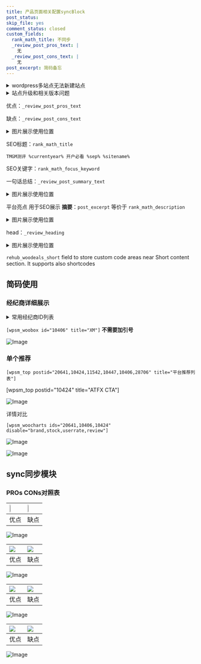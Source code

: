 ```yaml
---
title: 产品页面相关配置syncBlock
post_status: 
skip_file: yes
comment_status: closed
custom_fields:
  rank_math_title: 不同步
  _review_post_pros_text: |
    无
  _review_post_cons_text: |
    无
post_excerpt: 简码备忘
---
```

<details><summary>wordpress多站点无法新建站点</summary>

<li>和报错需要清理cookies一样的原因</li>
<li>wp-config.php里面<code>define( 'SUBDOMAIN_INSTALL', false );//子域名安装</code></li>
<li>新建子站点是用<code>define( 'SUBDOMAIN_INSTALL', true);//子域名安装</code> 完成以后，改成<code>false</code></li>
</details>

<details><summary>站点升级和相关版本问题</summary>

<p>wordpress：5.9.9
woocommerce：7.5.1
出现问题的地方：主题选项里面>><strong>Product layout >>compact style</strong></p>
<p>如何出现没有用过的字段 导致无法保存。先导出配置 然后进行修改，后面再次恢复即可。</p>
<p>出现部分字段无法显示时，需要返回默认布局后，对产品进行保存就好了。</p>
<p></p>
</details>

优点：`_review_post_pros_text`

缺点：`_review_post_cons_text`

<details><summary>图片展示使用位置</summary>

<img src="https://prod-files-secure.s3.us-west-2.amazonaws.com/39ed1227-6d7d-4570-be36-9ccd4a2c4241/f51d3d83-55d4-4bdf-9604-f37ec77ab556/Untitled.png?X-Amz-Algorithm=AWS4-HMAC-SHA256&X-Amz-Content-Sha256=UNSIGNED-PAYLOAD&X-Amz-Credential=ASIAZI2LB46636PKYTQB%2F20250722%2Fus-west-2%2Fs3%2Faws4_request&X-Amz-Date=20250722T105524Z&X-Amz-Expires=3600&X-Amz-Security-Token=IQoJb3JpZ2luX2VjENL%2F%2F%2F%2F%2F%2F%2F%2F%2F%2FwEaCXVzLXdlc3QtMiJHMEUCIQCtrgMkVr%2BFRgBKlZ6I%2FSpoMQSTvheQKUHXhprzG71FwQIgbsVVwYbDw03S%2BEy%2FxLr0ZrO4FJGtzwJH3cdnGwO1XHIqiAQI6%2F%2F%2F%2F%2F%2F%2F%2F%2F%2F%2FARAAGgw2Mzc0MjMxODM4MDUiDGUhHMD9ZoNvGFcV6SrcAzdwYhhlOz3HXBh6ox0uwmFxglgUnjBt5agCkjlkr7wAnAonacePXP%2BBGDWsyOJcj88H8xNs9FmAKp%2FiKmzJYP8emazTN7Fzv730rgFoOvX0itBXDQwPwtZWTmC4fHZpsNBiKk4gySvIRIyurj4jxcDR6zx%2BcHHukQ%2FT4MnisCju3m34bWstB9xKr%2FgJINSraxItHlZsf0cXi9qWdGzeX3ZdceX9zngfulBRh2ATb8e0SUxAktTQOzI5EnwdskSldbROA0wMAqrUjhWr%2BzuhMft%2Fv01OERL3atyLFbsOCD%2FTOLaOo6o73lWtc1aAZgHaWlqw3lrh4e%2Ft0VBGePpGzMsLVByj%2Btu4V0%2FjlSPSBuNvU%2FoboGMyDeJdhTDCuO0xcTgIh49shHbQ76y5uI1ux52GPDjwqwlku24PiQKCgIoDjwZ1bH13nfQ3O1tm%2FogoLAjTXb6UDZZrEiACn3ncyJeO9YnOXzSKn7j1xprTtXpmdVcTii8BKpHr3gpVnT%2BNEu2kc%2B2biLvGKiTPNwBfxWZ3n7DmeeUbO3%2Byjvs7YNjz5v8Afv%2B8K%2BDaxU3196Nq7VlZKwhNoyWdQXe6%2FHORSguy1MTBgAKyFmTYMQ1gfKH0dGhHZv32TL08mORtMPS8%2FcMGOqUB2nkG9EBs97dsauR4PphEr%2FaRe6VvBtz6qldtVGQXd2bl2hPTH8BgQ02K4RZE3c6rjBXNGZCs2yuRKbqBJSNuwdY535YHqq%2F6P8uP382Dd%2BGqATvAGMoY1HddoViwDYZ%2BMtAK9Rcrr6qL1gVLQ1R8IokD6tSO77nR%2FhFXXVS%2BXVHa13gBd%2BifJWSkOdKXWBopzVt64fad2tg2YHtZoH1ineibnOOQ&X-Amz-Signature=72a326cd03fdc502ef311555cb47230499f92d8a23d1cd5886228101fd9d1add&X-Amz-SignedHeaders=host&x-amz-checksum-mode=ENABLED&x-id=GetObject" alt="Image">
</details>

SEO标题：`rank_math_title`

`TMGM测评 %currentyear% 开户必看 %sep% %sitename%`

SEO关键字：`rank_math_focus_keyword`

一句话总结：`_review_post_summary_text`

<details><summary>图片展示使用位置</summary>

<img src="https://prod-files-secure.s3.us-west-2.amazonaws.com/39ed1227-6d7d-4570-be36-9ccd4a2c4241/4b96a922-296c-4f4e-8630-d1c870cbce01/Untitled.png?X-Amz-Algorithm=AWS4-HMAC-SHA256&X-Amz-Content-Sha256=UNSIGNED-PAYLOAD&X-Amz-Credential=ASIAZI2LB466WA7MEO75%2F20250722%2Fus-west-2%2Fs3%2Faws4_request&X-Amz-Date=20250722T105524Z&X-Amz-Expires=3600&X-Amz-Security-Token=IQoJb3JpZ2luX2VjENL%2F%2F%2F%2F%2F%2F%2F%2F%2F%2FwEaCXVzLXdlc3QtMiJIMEYCIQCAooqaRafexqFEhpK9jBay%2FXo6wVTPSQSNYvqz7UepLQIhAL%2BorLLOP%2FAmLU2VN9PFFEjyvHUuVvVVI0tsQIGT1Z9QKogECOv%2F%2F%2F%2F%2F%2F%2F%2F%2F%2FwEQABoMNjM3NDIzMTgzODA1Igyuf9MznsIpq0OMPm8q3AMCJxPFy%2BUh1ht7pCcdQtnMTJDWmbnsZmT5AKRdaVzhu0nxZnx%2B%2FsRWGUpEBvnvKB9zlcvJzhzSfjdDER9Ce3mhe%2BmbneIW2KS95cNZnle0Zv6h%2Bai8VgtSzGyl0yLBtF4D4ZSUDK%2Bpa0RsvXkAQNfO4N%2FPGblkKL0HM6ul%2FSYR7Abz0YIePmQhUgrzFveZl7CanMew%2F7%2BCISU%2ByiHrDYDL%2FWOl1GB4%2FaGVYqcg6yykKmD5%2BndzaZ9haOWHPCsrVBGWY4UMgUOhWyRR1oGdcYfvMRfT9pgYmGL6JEuTNcNINHw0oUrDQ3%2FKn8nunyy3CEU2cgrZit13X9fhcPejgMU95R8cppvF3FgogKsdJvAYU%2B%2BwZRBEuTE22l8WJK4%2FVx%2FLDfYo1SINGKKe8gqkIuj0n8tIw7oNDhxRkLY3ari2Cx47hKvb9GOeIsfbUKlhON5aCbnW%2BrbCQ%2FoQ96aOZRtEpVPRY8YDg7lGB21ZmQaULPqFSBwMRSWBNvXvQVCWzQ1gsEmiSx%2FG977SFkoAxt00X9pjzEaiE0lER%2B2cP8ttYBw6sIeIXlJAP8ucq5tETNk9a3vU6GuuJ5UZAgYvPOGnQndeJkI%2BJ8EClyiE2QDwgdBa2KX39dFS%2B9C5ajC7vf3DBjqkAaT6wLScm49cwIch%2F4jN9cUFZTO0HyRFxjBHqk6nEjZncQRmJ9x65yQM40nEd3lKT%2FmSqwlC0ZKza5wEziOM490yok8BYbrpvE4JSWKYs2c3ZupOzD3OwCuXZOBSH0IXHY0aQM9V3QHfiSKhuj4vC7ktB3%2FAF2SRchCDO46XTBAEkmUkkvJ%2BXkCrk8ce69Hg96QMm%2BmWuI3lAYnR0xo1MDT1QVhJ&X-Amz-Signature=f0614a9c11c000650b21153bab2b99aacb9052dd1cef3608b39fc430b7abbaee&X-Amz-SignedHeaders=host&x-amz-checksum-mode=ENABLED&x-id=GetObject" alt="Image">
</details>

平台亮点 用于SEO展示 **摘要**：`post_excerpt`  等价于 `rank_math_description`

<details><summary>图片展示使用位置</summary>

<img src="https://prod-files-secure.s3.us-west-2.amazonaws.com/39ed1227-6d7d-4570-be36-9ccd4a2c4241/1ee11f63-b60a-4dfe-a7a7-d58ff23b5d88/Untitled.png?X-Amz-Algorithm=AWS4-HMAC-SHA256&X-Amz-Content-Sha256=UNSIGNED-PAYLOAD&X-Amz-Credential=ASIAZI2LB466TCZYE45P%2F20250722%2Fus-west-2%2Fs3%2Faws4_request&X-Amz-Date=20250722T105525Z&X-Amz-Expires=3600&X-Amz-Security-Token=IQoJb3JpZ2luX2VjENL%2F%2F%2F%2F%2F%2F%2F%2F%2F%2FwEaCXVzLXdlc3QtMiJIMEYCIQDazccocGGUD7GdUvQzUHRd5ZhkVzCq3ov%2FqpHnt8%2FoYgIhAM83qFz5bUf%2FtibjU6GRiZAexoP8ffF31WLtXqJn3Dt2KogECOv%2F%2F%2F%2F%2F%2F%2F%2F%2F%2FwEQABoMNjM3NDIzMTgzODA1IgxwM3RxClSOpJlZGCsq3AP3KMNxmyDDUyJxeAoP2leYDi%2FSm9%2BFf3CCnaS9cGSyOMQ%2Bo1uECR0eATwrelPT%2Bx556Imkh7QfAQatOxpr2%2Fl1eDNlrhnMlfqs1al%2FDi0ZMYTGu9U53eO30yfADz2b2swtzsE6AD1btmsyw81MJMxdGwOuuyZIfK5FwOoOZJH%2BBr5BaJ5EjrlRHCWe71Wm%2Faw71HI%2Bgu2eWM0hqNX3PPbU9pcbb39N7YY9vtfrcwCHL1E5QYMm4Bmn%2B8yRcZQnKnaZ%2FEA8wuVZSz4g%2F04Ky0H35s384Vq2z3EmDRw%2FS2gvfwTHAgq%2FAgsk50lrFkw1XQ%2BC0%2BNeQl1lKkzzu%2FFqL8pNoeQ7JagU0L69GZ%2F0teE5no9iKvXG%2F3nn0IPsbRxLRjjFm6QhX1h6tYEp5jT9rI9%2B4xR9QTaK9ZjG8UvPMwjq9dkeeFDaOQ7jqpvhPWqitQBY%2BTvP6I2T%2FO6Rpnnp3OKBiEIOrRixbOn7qwvv%2FI6MI4vy3cZhZ20c8II8o2onQfHXj7emXEdHgPuQwkmZPQB%2BW3yea3Fo2mDSDb4i4c48v6JGUX4Nwrz5O5PAffsOAcj99%2BfFtiwxVDIOtfSQkgTwUZ5N%2Bf2CXuSHdkFsBEPzqxrb1PWy%2Fbbjww%2BROzD5vP3DBjqkATPuamIKbfdcIBB2K7pXgQhL1Sd%2BIz6YuWxqZlX6jgczOz6ifTypd%2FoZec0XANFRw%2FOYOIjZPyZiI9KIJnh9J8787JynY3iwguMHh%2FSJ62D%2FFw72ajB7YQVLVSV5259c9mA1%2ByTxC3IhqIv60HQRFhvxXPw0ylsbpYOLAG8mDtj5uQjxfxMwoH8X3ghfSU73utaj5MoCbrVBSnvgpLjm17VgTHlP&X-Amz-Signature=71fd95ca1ed2224ffe516e6babb00aebf4579cbfc1f97cc22dfbdd8e1bfc86df&X-Amz-SignedHeaders=host&x-amz-checksum-mode=ENABLED&x-id=GetObject" alt="Image">
<img src="https://prod-files-secure.s3.us-west-2.amazonaws.com/39ed1227-6d7d-4570-be36-9ccd4a2c4241/ad4118b5-78d8-4fbe-801e-3b29b5d99c01/Untitled.png?X-Amz-Algorithm=AWS4-HMAC-SHA256&X-Amz-Content-Sha256=UNSIGNED-PAYLOAD&X-Amz-Credential=ASIAZI2LB466TCZYE45P%2F20250722%2Fus-west-2%2Fs3%2Faws4_request&X-Amz-Date=20250722T105525Z&X-Amz-Expires=3600&X-Amz-Security-Token=IQoJb3JpZ2luX2VjENL%2F%2F%2F%2F%2F%2F%2F%2F%2F%2FwEaCXVzLXdlc3QtMiJIMEYCIQDazccocGGUD7GdUvQzUHRd5ZhkVzCq3ov%2FqpHnt8%2FoYgIhAM83qFz5bUf%2FtibjU6GRiZAexoP8ffF31WLtXqJn3Dt2KogECOv%2F%2F%2F%2F%2F%2F%2F%2F%2F%2FwEQABoMNjM3NDIzMTgzODA1IgxwM3RxClSOpJlZGCsq3AP3KMNxmyDDUyJxeAoP2leYDi%2FSm9%2BFf3CCnaS9cGSyOMQ%2Bo1uECR0eATwrelPT%2Bx556Imkh7QfAQatOxpr2%2Fl1eDNlrhnMlfqs1al%2FDi0ZMYTGu9U53eO30yfADz2b2swtzsE6AD1btmsyw81MJMxdGwOuuyZIfK5FwOoOZJH%2BBr5BaJ5EjrlRHCWe71Wm%2Faw71HI%2Bgu2eWM0hqNX3PPbU9pcbb39N7YY9vtfrcwCHL1E5QYMm4Bmn%2B8yRcZQnKnaZ%2FEA8wuVZSz4g%2F04Ky0H35s384Vq2z3EmDRw%2FS2gvfwTHAgq%2FAgsk50lrFkw1XQ%2BC0%2BNeQl1lKkzzu%2FFqL8pNoeQ7JagU0L69GZ%2F0teE5no9iKvXG%2F3nn0IPsbRxLRjjFm6QhX1h6tYEp5jT9rI9%2B4xR9QTaK9ZjG8UvPMwjq9dkeeFDaOQ7jqpvhPWqitQBY%2BTvP6I2T%2FO6Rpnnp3OKBiEIOrRixbOn7qwvv%2FI6MI4vy3cZhZ20c8II8o2onQfHXj7emXEdHgPuQwkmZPQB%2BW3yea3Fo2mDSDb4i4c48v6JGUX4Nwrz5O5PAffsOAcj99%2BfFtiwxVDIOtfSQkgTwUZ5N%2Bf2CXuSHdkFsBEPzqxrb1PWy%2Fbbjww%2BROzD5vP3DBjqkATPuamIKbfdcIBB2K7pXgQhL1Sd%2BIz6YuWxqZlX6jgczOz6ifTypd%2FoZec0XANFRw%2FOYOIjZPyZiI9KIJnh9J8787JynY3iwguMHh%2FSJ62D%2FFw72ajB7YQVLVSV5259c9mA1%2ByTxC3IhqIv60HQRFhvxXPw0ylsbpYOLAG8mDtj5uQjxfxMwoH8X3ghfSU73utaj5MoCbrVBSnvgpLjm17VgTHlP&X-Amz-Signature=10a29b3e4bccc6195e837271a0456dcdd50f5d589246102af7f1361bc0e46afe&X-Amz-SignedHeaders=host&x-amz-checksum-mode=ENABLED&x-id=GetObject" alt="Image">
<img src="https://prod-files-secure.s3.us-west-2.amazonaws.com/39ed1227-6d7d-4570-be36-9ccd4a2c4241/a38cf7c9-a79c-4b64-9e94-13589fe0758b/Untitled.png?X-Amz-Algorithm=AWS4-HMAC-SHA256&X-Amz-Content-Sha256=UNSIGNED-PAYLOAD&X-Amz-Credential=ASIAZI2LB466TCZYE45P%2F20250722%2Fus-west-2%2Fs3%2Faws4_request&X-Amz-Date=20250722T105525Z&X-Amz-Expires=3600&X-Amz-Security-Token=IQoJb3JpZ2luX2VjENL%2F%2F%2F%2F%2F%2F%2F%2F%2F%2FwEaCXVzLXdlc3QtMiJIMEYCIQDazccocGGUD7GdUvQzUHRd5ZhkVzCq3ov%2FqpHnt8%2FoYgIhAM83qFz5bUf%2FtibjU6GRiZAexoP8ffF31WLtXqJn3Dt2KogECOv%2F%2F%2F%2F%2F%2F%2F%2F%2F%2FwEQABoMNjM3NDIzMTgzODA1IgxwM3RxClSOpJlZGCsq3AP3KMNxmyDDUyJxeAoP2leYDi%2FSm9%2BFf3CCnaS9cGSyOMQ%2Bo1uECR0eATwrelPT%2Bx556Imkh7QfAQatOxpr2%2Fl1eDNlrhnMlfqs1al%2FDi0ZMYTGu9U53eO30yfADz2b2swtzsE6AD1btmsyw81MJMxdGwOuuyZIfK5FwOoOZJH%2BBr5BaJ5EjrlRHCWe71Wm%2Faw71HI%2Bgu2eWM0hqNX3PPbU9pcbb39N7YY9vtfrcwCHL1E5QYMm4Bmn%2B8yRcZQnKnaZ%2FEA8wuVZSz4g%2F04Ky0H35s384Vq2z3EmDRw%2FS2gvfwTHAgq%2FAgsk50lrFkw1XQ%2BC0%2BNeQl1lKkzzu%2FFqL8pNoeQ7JagU0L69GZ%2F0teE5no9iKvXG%2F3nn0IPsbRxLRjjFm6QhX1h6tYEp5jT9rI9%2B4xR9QTaK9ZjG8UvPMwjq9dkeeFDaOQ7jqpvhPWqitQBY%2BTvP6I2T%2FO6Rpnnp3OKBiEIOrRixbOn7qwvv%2FI6MI4vy3cZhZ20c8II8o2onQfHXj7emXEdHgPuQwkmZPQB%2BW3yea3Fo2mDSDb4i4c48v6JGUX4Nwrz5O5PAffsOAcj99%2BfFtiwxVDIOtfSQkgTwUZ5N%2Bf2CXuSHdkFsBEPzqxrb1PWy%2Fbbjww%2BROzD5vP3DBjqkATPuamIKbfdcIBB2K7pXgQhL1Sd%2BIz6YuWxqZlX6jgczOz6ifTypd%2FoZec0XANFRw%2FOYOIjZPyZiI9KIJnh9J8787JynY3iwguMHh%2FSJ62D%2FFw72ajB7YQVLVSV5259c9mA1%2ByTxC3IhqIv60HQRFhvxXPw0ylsbpYOLAG8mDtj5uQjxfxMwoH8X3ghfSU73utaj5MoCbrVBSnvgpLjm17VgTHlP&X-Amz-Signature=6027f090a88d93d3a62840b3fd93f8e865aac607aea827cfa330a3b1e1abd85f&X-Amz-SignedHeaders=host&x-amz-checksum-mode=ENABLED&x-id=GetObject" alt="Image">
<img src="https://prod-files-secure.s3.us-west-2.amazonaws.com/39ed1227-6d7d-4570-be36-9ccd4a2c4241/7da6fc1e-d2ac-42ae-8c75-cb5749aa18f6/Untitled.png?X-Amz-Algorithm=AWS4-HMAC-SHA256&X-Amz-Content-Sha256=UNSIGNED-PAYLOAD&X-Amz-Credential=ASIAZI2LB466TCZYE45P%2F20250722%2Fus-west-2%2Fs3%2Faws4_request&X-Amz-Date=20250722T105525Z&X-Amz-Expires=3600&X-Amz-Security-Token=IQoJb3JpZ2luX2VjENL%2F%2F%2F%2F%2F%2F%2F%2F%2F%2FwEaCXVzLXdlc3QtMiJIMEYCIQDazccocGGUD7GdUvQzUHRd5ZhkVzCq3ov%2FqpHnt8%2FoYgIhAM83qFz5bUf%2FtibjU6GRiZAexoP8ffF31WLtXqJn3Dt2KogECOv%2F%2F%2F%2F%2F%2F%2F%2F%2F%2FwEQABoMNjM3NDIzMTgzODA1IgxwM3RxClSOpJlZGCsq3AP3KMNxmyDDUyJxeAoP2leYDi%2FSm9%2BFf3CCnaS9cGSyOMQ%2Bo1uECR0eATwrelPT%2Bx556Imkh7QfAQatOxpr2%2Fl1eDNlrhnMlfqs1al%2FDi0ZMYTGu9U53eO30yfADz2b2swtzsE6AD1btmsyw81MJMxdGwOuuyZIfK5FwOoOZJH%2BBr5BaJ5EjrlRHCWe71Wm%2Faw71HI%2Bgu2eWM0hqNX3PPbU9pcbb39N7YY9vtfrcwCHL1E5QYMm4Bmn%2B8yRcZQnKnaZ%2FEA8wuVZSz4g%2F04Ky0H35s384Vq2z3EmDRw%2FS2gvfwTHAgq%2FAgsk50lrFkw1XQ%2BC0%2BNeQl1lKkzzu%2FFqL8pNoeQ7JagU0L69GZ%2F0teE5no9iKvXG%2F3nn0IPsbRxLRjjFm6QhX1h6tYEp5jT9rI9%2B4xR9QTaK9ZjG8UvPMwjq9dkeeFDaOQ7jqpvhPWqitQBY%2BTvP6I2T%2FO6Rpnnp3OKBiEIOrRixbOn7qwvv%2FI6MI4vy3cZhZ20c8II8o2onQfHXj7emXEdHgPuQwkmZPQB%2BW3yea3Fo2mDSDb4i4c48v6JGUX4Nwrz5O5PAffsOAcj99%2BfFtiwxVDIOtfSQkgTwUZ5N%2Bf2CXuSHdkFsBEPzqxrb1PWy%2Fbbjww%2BROzD5vP3DBjqkATPuamIKbfdcIBB2K7pXgQhL1Sd%2BIz6YuWxqZlX6jgczOz6ifTypd%2FoZec0XANFRw%2FOYOIjZPyZiI9KIJnh9J8787JynY3iwguMHh%2FSJ62D%2FFw72ajB7YQVLVSV5259c9mA1%2ByTxC3IhqIv60HQRFhvxXPw0ylsbpYOLAG8mDtj5uQjxfxMwoH8X3ghfSU73utaj5MoCbrVBSnvgpLjm17VgTHlP&X-Amz-Signature=549b6640fdf38c3fe96421e0be39119722b8a4b80c51d7b2ab522b262c496c2a&X-Amz-SignedHeaders=host&x-amz-checksum-mode=ENABLED&x-id=GetObject" alt="Image">
<img src="https://prod-files-secure.s3.us-west-2.amazonaws.com/39ed1227-6d7d-4570-be36-9ccd4a2c4241/7e97f40a-eaee-47f5-b2f9-475f96808fa7/Untitled.png?X-Amz-Algorithm=AWS4-HMAC-SHA256&X-Amz-Content-Sha256=UNSIGNED-PAYLOAD&X-Amz-Credential=ASIAZI2LB466TCZYE45P%2F20250722%2Fus-west-2%2Fs3%2Faws4_request&X-Amz-Date=20250722T105525Z&X-Amz-Expires=3600&X-Amz-Security-Token=IQoJb3JpZ2luX2VjENL%2F%2F%2F%2F%2F%2F%2F%2F%2F%2FwEaCXVzLXdlc3QtMiJIMEYCIQDazccocGGUD7GdUvQzUHRd5ZhkVzCq3ov%2FqpHnt8%2FoYgIhAM83qFz5bUf%2FtibjU6GRiZAexoP8ffF31WLtXqJn3Dt2KogECOv%2F%2F%2F%2F%2F%2F%2F%2F%2F%2FwEQABoMNjM3NDIzMTgzODA1IgxwM3RxClSOpJlZGCsq3AP3KMNxmyDDUyJxeAoP2leYDi%2FSm9%2BFf3CCnaS9cGSyOMQ%2Bo1uECR0eATwrelPT%2Bx556Imkh7QfAQatOxpr2%2Fl1eDNlrhnMlfqs1al%2FDi0ZMYTGu9U53eO30yfADz2b2swtzsE6AD1btmsyw81MJMxdGwOuuyZIfK5FwOoOZJH%2BBr5BaJ5EjrlRHCWe71Wm%2Faw71HI%2Bgu2eWM0hqNX3PPbU9pcbb39N7YY9vtfrcwCHL1E5QYMm4Bmn%2B8yRcZQnKnaZ%2FEA8wuVZSz4g%2F04Ky0H35s384Vq2z3EmDRw%2FS2gvfwTHAgq%2FAgsk50lrFkw1XQ%2BC0%2BNeQl1lKkzzu%2FFqL8pNoeQ7JagU0L69GZ%2F0teE5no9iKvXG%2F3nn0IPsbRxLRjjFm6QhX1h6tYEp5jT9rI9%2B4xR9QTaK9ZjG8UvPMwjq9dkeeFDaOQ7jqpvhPWqitQBY%2BTvP6I2T%2FO6Rpnnp3OKBiEIOrRixbOn7qwvv%2FI6MI4vy3cZhZ20c8II8o2onQfHXj7emXEdHgPuQwkmZPQB%2BW3yea3Fo2mDSDb4i4c48v6JGUX4Nwrz5O5PAffsOAcj99%2BfFtiwxVDIOtfSQkgTwUZ5N%2Bf2CXuSHdkFsBEPzqxrb1PWy%2Fbbjww%2BROzD5vP3DBjqkATPuamIKbfdcIBB2K7pXgQhL1Sd%2BIz6YuWxqZlX6jgczOz6ifTypd%2FoZec0XANFRw%2FOYOIjZPyZiI9KIJnh9J8787JynY3iwguMHh%2FSJ62D%2FFw72ajB7YQVLVSV5259c9mA1%2ByTxC3IhqIv60HQRFhvxXPw0ylsbpYOLAG8mDtj5uQjxfxMwoH8X3ghfSU73utaj5MoCbrVBSnvgpLjm17VgTHlP&X-Amz-Signature=d2339a8341fc97d3a06db85143bc7a43a5a1c366ed18add6b5f16501b045158e&X-Amz-SignedHeaders=host&x-amz-checksum-mode=ENABLED&x-id=GetObject" alt="Image">
</details>

head：`_review_heading`

<details><summary>图片展示使用位置</summary>

<img src="https://prod-files-secure.s3.us-west-2.amazonaws.com/39ed1227-6d7d-4570-be36-9ccd4a2c4241/3a4650ad-9887-415c-889a-edd51fa54f27/Untitled.png?X-Amz-Algorithm=AWS4-HMAC-SHA256&X-Amz-Content-Sha256=UNSIGNED-PAYLOAD&X-Amz-Credential=ASIAZI2LB4666Z3MMODN%2F20250722%2Fus-west-2%2Fs3%2Faws4_request&X-Amz-Date=20250722T105525Z&X-Amz-Expires=3600&X-Amz-Security-Token=IQoJb3JpZ2luX2VjENL%2F%2F%2F%2F%2F%2F%2F%2F%2F%2FwEaCXVzLXdlc3QtMiJHMEUCIF8NGN6cNAHGpmQfcBai7ZvRUSUdm5PH%2FQSRWhN1mIQTAiEAqoGZDx8KXah2UEHZHhMWIDxErKth7NhdJ47H1qCBI9cqiAQI6%2F%2F%2F%2F%2F%2F%2F%2F%2F%2F%2FARAAGgw2Mzc0MjMxODM4MDUiDAzLRZl%2B9dn0xg04nSrcA1KrJBb0m2tE%2Bs1RiGkrWwx1AhCABr7qCsuDq5JxkCPrCwVV7GjVKuJt1FckToMoYnwOO0ohSXeoYE4H8Sfgh%2BbSW7qqQqxWaOmT7rPO75dHyUyZmlTPxpXR%2BinOkOycao6680QUL0HPEc4fOVyEGnk%2F%2F6RLSppgnFdhkSrll5RnCBIs%2Bi49j%2FKvDMScJ3elJIwnZ91XeIQicWqE1xiUmZBIC%2B32RXNNZyeu91phve1i7Hd6rBDLnwHTYMX0p3H62SMCqIxz9w90czOaSDsUVnecG81jBy6H462HDSaB2%2FjQ1JfUShst5njRbrSBj27fWIw6kXv%2BBicnLhhOxL9FeXvPm%2F1QW5If3rmgxUJUroswkHrlRAHr28LzPJ528SqAC98gaL0imzQ3yyMb5ZQyD3%2FxCrVcMPjZZBdiN1B%2BnpMg1J2h9z1lK79zIERnKUphV7NZEey2Q%2BLvKQjfyhVKaWHh8pJtRubrE%2Fb8a8yweSGPxjJ711um98xWj0ZBdo5Sai%2Fc0Pyhn2nZs1yJH%2F7PEaD8oI5d6%2F9F%2FBPyTlZKMx4Q8sJTGiAGFD%2FG5u49kj7sdnu15A4JQjDTgvBSBSr43Msey%2BGc5O45MPk23ju6a67LtGvnOo1reVE%2FjSi0MOW8%2FcMGOqUBR9GnByljq60en5FVuMXHoiraxIz22eKO3tNERKzEdmYTUocOZoT%2BsWoZ3rxkuJ1mzKov02iquEshhbwyIHefbodr7u96gG8WOvEFnu5yqCPihD71H1rN2esWBjp%2BbSL2BrOUd1XxCcAusYL9fargr1xKH%2BD2%2Fct1fmfxUzisUyUl68l5Nic9Sll%2Fn%2B%2FN6d%2FY%2BP8KMxXReG8HCZQ4sEESD1IVMobZ&X-Amz-Signature=b5dbc074e83177e7e0f29ae9bfb0e7f8c86ce53f0bd79355fa3379622b5a9746&X-Amz-SignedHeaders=host&x-amz-checksum-mode=ENABLED&x-id=GetObject" alt="Image">
</details>

`rehub_woodeals_short`	field to store custom code areas near Short content section. It supports also shortcodes



## 简码使用

### 经纪商详细展示

<details><summary>常用经纪商ID列表</summary>

<pre><code class="php">嘉盛 ===> 20641  [wpsm_woobox id="20641" title="嘉盛"]
易信easymarkets ===> 11542  [wpsm_woobox id="11542" title="易信easymarkets"]
ATFX外汇 ===> 10424  [wpsm_woobox id="10424" title="ATFX"]
XM ===> 10406  [wpsm_woobox id="10406" title="XM"]
TMGM ===> 29622  [wpsm_woobox id="29622" title="TMGM"]
HYCM ===> 10447  [wpsm_woobox id="10447" title="HYCM"]
fpmarkets澳福外汇 ===> 20639  [wpsm_woobox id="20639" title="fpmarkets澳福外汇"]</code></pre>
</details>

`[wpsm_woobox id="10406" title="XM"]` **不需要加引号**

![Image](https://prod-files-secure.s3.us-west-2.amazonaws.com/39ed1227-6d7d-4570-be36-9ccd4a2c4241/4f898f9d-0fa7-4e43-acd3-ac6bc7be575a/Untitled.png?X-Amz-Algorithm=AWS4-HMAC-SHA256&X-Amz-Content-Sha256=UNSIGNED-PAYLOAD&X-Amz-Credential=ASIAZI2LB4663HUB4H36%2F20250722%2Fus-west-2%2Fs3%2Faws4_request&X-Amz-Date=20250722T105521Z&X-Amz-Expires=3600&X-Amz-Security-Token=IQoJb3JpZ2luX2VjENL%2F%2F%2F%2F%2F%2F%2F%2F%2F%2FwEaCXVzLXdlc3QtMiJIMEYCIQCH9jisXhR9TYvPFNsFe3%2F6tBzRhGkTokBlAJBd9HdfMAIhAJEppOv%2Bfs0nhCRNXRNc545WJoybLCYHK8U%2BA1gczFZ6KogECOv%2F%2F%2F%2F%2F%2F%2F%2F%2F%2FwEQABoMNjM3NDIzMTgzODA1IgyQdcbVOf4uGlHr%2BA0q3AMmnPKWd7EZMXjsIAbQ7PvtC5vU1OtMGTN0aBCtmj1jNeMeisqXeMsc2ueLuM%2FmCjxmQ2y9cXqNIofR9Nz5heO4iPORZDqV56FT%2FZCeTtwUypkfWcmOZ%2FrapNzh768YSROZf%2F0SE8oBjbiGxCUUqION3oqN53s%2FqEn2EbCfIb%2BCs4YY3ny3Dd63ZvjV6AzQGYZfGIVtVPYSgoaQWO%2FaLRV%2BebhATJ%2FCar806%2FdrqtB%2BTzhbWTbig6Xskv4eeM87ONh8q9spSSIT5vKoj17jIOW6miXsMCigUj%2FKeOUJxspNIoAqAnXTyMqPAp11HKOod61dIy5JiqKEH0bD88hF20RoePdXPhVEShc0jSAu36MMK6VSPlF1SMVlgs0bRyQ10jyun1u2LgHu0jZkD24CXAzVKPYhlV7fa4MpJc0DJm81fWtewch%2F83dTjqTb91DiFaL64em704PVl1voGvP3sf%2BgzRYQYRkJY3Zkv%2Fxzq4QvB3wsHNn%2BpVCmmsx9cS0gPsgg%2ByVK5LHsXHDeRgNsg7melc7j%2F7pPlIuSzkCUFeHkHVUO5wQelC1t9Rn36TMvpI00N8IPUmlrltinjyGofTcvX0H0PdKIdj48W4JbbzxxlqlOdFMRj0tjdq6DzTCcvf3DBjqkAQqvorpoynaq4acqVX3tffyVLdeLs%2F4gDDjFVQyrgtUYjca9gOdjkVOHltt4nLzA3R9bD6fB0bkgD5sUdheMTKyqtuyGl6vlh33X%2Fw6Ufhs8QeC1GAjTjehCvgMWbRaNlK5n3HZsuMLU%2B%2B5buhK%2FNJNU4pZCsf8P7XI82l29ir1246h7iStV5ERORNEox7EmDhoOtU%2F9dhe1M7L1Ejb97CmMMi1E&X-Amz-Signature=3dae0669323ad88f74c92fbd72af801d2dcbdef89f9160786af2733431534b51&X-Amz-SignedHeaders=host&x-amz-checksum-mode=ENABLED&x-id=GetObject)

### 单个推荐
`[wpsm_top postid="20641,10424,11542,10447,10406,28706" title="平台推荐列表"]`

[wpsm_top postid="10424" title="ATFX CTA"]

![Image](https://prod-files-secure.s3.us-west-2.amazonaws.com/39ed1227-6d7d-4570-be36-9ccd4a2c4241/5ac620dc-51a8-48b6-b55d-91f47299193c/Untitled.png?X-Amz-Algorithm=AWS4-HMAC-SHA256&X-Amz-Content-Sha256=UNSIGNED-PAYLOAD&X-Amz-Credential=ASIAZI2LB4663HUB4H36%2F20250722%2Fus-west-2%2Fs3%2Faws4_request&X-Amz-Date=20250722T105521Z&X-Amz-Expires=3600&X-Amz-Security-Token=IQoJb3JpZ2luX2VjENL%2F%2F%2F%2F%2F%2F%2F%2F%2F%2FwEaCXVzLXdlc3QtMiJIMEYCIQCH9jisXhR9TYvPFNsFe3%2F6tBzRhGkTokBlAJBd9HdfMAIhAJEppOv%2Bfs0nhCRNXRNc545WJoybLCYHK8U%2BA1gczFZ6KogECOv%2F%2F%2F%2F%2F%2F%2F%2F%2F%2FwEQABoMNjM3NDIzMTgzODA1IgyQdcbVOf4uGlHr%2BA0q3AMmnPKWd7EZMXjsIAbQ7PvtC5vU1OtMGTN0aBCtmj1jNeMeisqXeMsc2ueLuM%2FmCjxmQ2y9cXqNIofR9Nz5heO4iPORZDqV56FT%2FZCeTtwUypkfWcmOZ%2FrapNzh768YSROZf%2F0SE8oBjbiGxCUUqION3oqN53s%2FqEn2EbCfIb%2BCs4YY3ny3Dd63ZvjV6AzQGYZfGIVtVPYSgoaQWO%2FaLRV%2BebhATJ%2FCar806%2FdrqtB%2BTzhbWTbig6Xskv4eeM87ONh8q9spSSIT5vKoj17jIOW6miXsMCigUj%2FKeOUJxspNIoAqAnXTyMqPAp11HKOod61dIy5JiqKEH0bD88hF20RoePdXPhVEShc0jSAu36MMK6VSPlF1SMVlgs0bRyQ10jyun1u2LgHu0jZkD24CXAzVKPYhlV7fa4MpJc0DJm81fWtewch%2F83dTjqTb91DiFaL64em704PVl1voGvP3sf%2BgzRYQYRkJY3Zkv%2Fxzq4QvB3wsHNn%2BpVCmmsx9cS0gPsgg%2ByVK5LHsXHDeRgNsg7melc7j%2F7pPlIuSzkCUFeHkHVUO5wQelC1t9Rn36TMvpI00N8IPUmlrltinjyGofTcvX0H0PdKIdj48W4JbbzxxlqlOdFMRj0tjdq6DzTCcvf3DBjqkAQqvorpoynaq4acqVX3tffyVLdeLs%2F4gDDjFVQyrgtUYjca9gOdjkVOHltt4nLzA3R9bD6fB0bkgD5sUdheMTKyqtuyGl6vlh33X%2Fw6Ufhs8QeC1GAjTjehCvgMWbRaNlK5n3HZsuMLU%2B%2B5buhK%2FNJNU4pZCsf8P7XI82l29ir1246h7iStV5ERORNEox7EmDhoOtU%2F9dhe1M7L1Ejb97CmMMi1E&X-Amz-Signature=e4ada923b8a8dfbb578aa4e27b6d1b660d24d39018c81cfe9f47695940673a93&X-Amz-SignedHeaders=host&x-amz-checksum-mode=ENABLED&x-id=GetObject)

详情对比

`[wpsm_woocharts ids="20641,10406,10424" disable="brand,stock,userrate,review"]`

![Image](https://prod-files-secure.s3.us-west-2.amazonaws.com/39ed1227-6d7d-4570-be36-9ccd4a2c4241/bf3ba45f-b9f3-4295-8aef-b4a495fd25f4/Untitled.png?X-Amz-Algorithm=AWS4-HMAC-SHA256&X-Amz-Content-Sha256=UNSIGNED-PAYLOAD&X-Amz-Credential=ASIAZI2LB4663HUB4H36%2F20250722%2Fus-west-2%2Fs3%2Faws4_request&X-Amz-Date=20250722T105521Z&X-Amz-Expires=3600&X-Amz-Security-Token=IQoJb3JpZ2luX2VjENL%2F%2F%2F%2F%2F%2F%2F%2F%2F%2FwEaCXVzLXdlc3QtMiJIMEYCIQCH9jisXhR9TYvPFNsFe3%2F6tBzRhGkTokBlAJBd9HdfMAIhAJEppOv%2Bfs0nhCRNXRNc545WJoybLCYHK8U%2BA1gczFZ6KogECOv%2F%2F%2F%2F%2F%2F%2F%2F%2F%2FwEQABoMNjM3NDIzMTgzODA1IgyQdcbVOf4uGlHr%2BA0q3AMmnPKWd7EZMXjsIAbQ7PvtC5vU1OtMGTN0aBCtmj1jNeMeisqXeMsc2ueLuM%2FmCjxmQ2y9cXqNIofR9Nz5heO4iPORZDqV56FT%2FZCeTtwUypkfWcmOZ%2FrapNzh768YSROZf%2F0SE8oBjbiGxCUUqION3oqN53s%2FqEn2EbCfIb%2BCs4YY3ny3Dd63ZvjV6AzQGYZfGIVtVPYSgoaQWO%2FaLRV%2BebhATJ%2FCar806%2FdrqtB%2BTzhbWTbig6Xskv4eeM87ONh8q9spSSIT5vKoj17jIOW6miXsMCigUj%2FKeOUJxspNIoAqAnXTyMqPAp11HKOod61dIy5JiqKEH0bD88hF20RoePdXPhVEShc0jSAu36MMK6VSPlF1SMVlgs0bRyQ10jyun1u2LgHu0jZkD24CXAzVKPYhlV7fa4MpJc0DJm81fWtewch%2F83dTjqTb91DiFaL64em704PVl1voGvP3sf%2BgzRYQYRkJY3Zkv%2Fxzq4QvB3wsHNn%2BpVCmmsx9cS0gPsgg%2ByVK5LHsXHDeRgNsg7melc7j%2F7pPlIuSzkCUFeHkHVUO5wQelC1t9Rn36TMvpI00N8IPUmlrltinjyGofTcvX0H0PdKIdj48W4JbbzxxlqlOdFMRj0tjdq6DzTCcvf3DBjqkAQqvorpoynaq4acqVX3tffyVLdeLs%2F4gDDjFVQyrgtUYjca9gOdjkVOHltt4nLzA3R9bD6fB0bkgD5sUdheMTKyqtuyGl6vlh33X%2Fw6Ufhs8QeC1GAjTjehCvgMWbRaNlK5n3HZsuMLU%2B%2B5buhK%2FNJNU4pZCsf8P7XI82l29ir1246h7iStV5ERORNEox7EmDhoOtU%2F9dhe1M7L1Ejb97CmMMi1E&X-Amz-Signature=9a1b1568cb7aa850549cf7e07ac16e20d9a468636039781c425120787868c958&X-Amz-SignedHeaders=host&x-amz-checksum-mode=ENABLED&x-id=GetObject)

![Image](https://prod-files-secure.s3.us-west-2.amazonaws.com/39ed1227-6d7d-4570-be36-9ccd4a2c4241/30bc56ef-f383-4b48-9768-2ebc9e436ec0/Untitled.png?X-Amz-Algorithm=AWS4-HMAC-SHA256&X-Amz-Content-Sha256=UNSIGNED-PAYLOAD&X-Amz-Credential=ASIAZI2LB4663HUB4H36%2F20250722%2Fus-west-2%2Fs3%2Faws4_request&X-Amz-Date=20250722T105521Z&X-Amz-Expires=3600&X-Amz-Security-Token=IQoJb3JpZ2luX2VjENL%2F%2F%2F%2F%2F%2F%2F%2F%2F%2FwEaCXVzLXdlc3QtMiJIMEYCIQCH9jisXhR9TYvPFNsFe3%2F6tBzRhGkTokBlAJBd9HdfMAIhAJEppOv%2Bfs0nhCRNXRNc545WJoybLCYHK8U%2BA1gczFZ6KogECOv%2F%2F%2F%2F%2F%2F%2F%2F%2F%2FwEQABoMNjM3NDIzMTgzODA1IgyQdcbVOf4uGlHr%2BA0q3AMmnPKWd7EZMXjsIAbQ7PvtC5vU1OtMGTN0aBCtmj1jNeMeisqXeMsc2ueLuM%2FmCjxmQ2y9cXqNIofR9Nz5heO4iPORZDqV56FT%2FZCeTtwUypkfWcmOZ%2FrapNzh768YSROZf%2F0SE8oBjbiGxCUUqION3oqN53s%2FqEn2EbCfIb%2BCs4YY3ny3Dd63ZvjV6AzQGYZfGIVtVPYSgoaQWO%2FaLRV%2BebhATJ%2FCar806%2FdrqtB%2BTzhbWTbig6Xskv4eeM87ONh8q9spSSIT5vKoj17jIOW6miXsMCigUj%2FKeOUJxspNIoAqAnXTyMqPAp11HKOod61dIy5JiqKEH0bD88hF20RoePdXPhVEShc0jSAu36MMK6VSPlF1SMVlgs0bRyQ10jyun1u2LgHu0jZkD24CXAzVKPYhlV7fa4MpJc0DJm81fWtewch%2F83dTjqTb91DiFaL64em704PVl1voGvP3sf%2BgzRYQYRkJY3Zkv%2Fxzq4QvB3wsHNn%2BpVCmmsx9cS0gPsgg%2ByVK5LHsXHDeRgNsg7melc7j%2F7pPlIuSzkCUFeHkHVUO5wQelC1t9Rn36TMvpI00N8IPUmlrltinjyGofTcvX0H0PdKIdj48W4JbbzxxlqlOdFMRj0tjdq6DzTCcvf3DBjqkAQqvorpoynaq4acqVX3tffyVLdeLs%2F4gDDjFVQyrgtUYjca9gOdjkVOHltt4nLzA3R9bD6fB0bkgD5sUdheMTKyqtuyGl6vlh33X%2Fw6Ufhs8QeC1GAjTjehCvgMWbRaNlK5n3HZsuMLU%2B%2B5buhK%2FNJNU4pZCsf8P7XI82l29ir1246h7iStV5ERORNEox7EmDhoOtU%2F9dhe1M7L1Ejb97CmMMi1E&X-Amz-Signature=2590b16668cfcf1a0a03ae8c7c765ea16f95e745bf90c6e3a069b253fd50bab9&X-Amz-SignedHeaders=host&x-amz-checksum-mode=ENABLED&x-id=GetObject)

## sync同步模块

### PROs CONs对照表

| <img src="https://cdn.ifttt.fun/gh/jarlin8/OSS@main/icons/customize/pros.svg" height="auto" width="37.3%"> | <img src="https://cdn.ifttt.fun/gh/jarlin8/OSS@main/icons/customize/cons.svg" height="auto" width="28.8%"> |
| :--- | :--- |
| 优点 | 缺点 |

![Image](https://prod-files-secure.s3.us-west-2.amazonaws.com/39ed1227-6d7d-4570-be36-9ccd4a2c4241/8742b755-dfb5-4004-9a5f-d6e561664bd8/Untitled.png?X-Amz-Algorithm=AWS4-HMAC-SHA256&X-Amz-Content-Sha256=UNSIGNED-PAYLOAD&X-Amz-Credential=ASIAZI2LB4663HUB4H36%2F20250722%2Fus-west-2%2Fs3%2Faws4_request&X-Amz-Date=20250722T105521Z&X-Amz-Expires=3600&X-Amz-Security-Token=IQoJb3JpZ2luX2VjENL%2F%2F%2F%2F%2F%2F%2F%2F%2F%2FwEaCXVzLXdlc3QtMiJIMEYCIQCH9jisXhR9TYvPFNsFe3%2F6tBzRhGkTokBlAJBd9HdfMAIhAJEppOv%2Bfs0nhCRNXRNc545WJoybLCYHK8U%2BA1gczFZ6KogECOv%2F%2F%2F%2F%2F%2F%2F%2F%2F%2FwEQABoMNjM3NDIzMTgzODA1IgyQdcbVOf4uGlHr%2BA0q3AMmnPKWd7EZMXjsIAbQ7PvtC5vU1OtMGTN0aBCtmj1jNeMeisqXeMsc2ueLuM%2FmCjxmQ2y9cXqNIofR9Nz5heO4iPORZDqV56FT%2FZCeTtwUypkfWcmOZ%2FrapNzh768YSROZf%2F0SE8oBjbiGxCUUqION3oqN53s%2FqEn2EbCfIb%2BCs4YY3ny3Dd63ZvjV6AzQGYZfGIVtVPYSgoaQWO%2FaLRV%2BebhATJ%2FCar806%2FdrqtB%2BTzhbWTbig6Xskv4eeM87ONh8q9spSSIT5vKoj17jIOW6miXsMCigUj%2FKeOUJxspNIoAqAnXTyMqPAp11HKOod61dIy5JiqKEH0bD88hF20RoePdXPhVEShc0jSAu36MMK6VSPlF1SMVlgs0bRyQ10jyun1u2LgHu0jZkD24CXAzVKPYhlV7fa4MpJc0DJm81fWtewch%2F83dTjqTb91DiFaL64em704PVl1voGvP3sf%2BgzRYQYRkJY3Zkv%2Fxzq4QvB3wsHNn%2BpVCmmsx9cS0gPsgg%2ByVK5LHsXHDeRgNsg7melc7j%2F7pPlIuSzkCUFeHkHVUO5wQelC1t9Rn36TMvpI00N8IPUmlrltinjyGofTcvX0H0PdKIdj48W4JbbzxxlqlOdFMRj0tjdq6DzTCcvf3DBjqkAQqvorpoynaq4acqVX3tffyVLdeLs%2F4gDDjFVQyrgtUYjca9gOdjkVOHltt4nLzA3R9bD6fB0bkgD5sUdheMTKyqtuyGl6vlh33X%2Fw6Ufhs8QeC1GAjTjehCvgMWbRaNlK5n3HZsuMLU%2B%2B5buhK%2FNJNU4pZCsf8P7XI82l29ir1246h7iStV5ERORNEox7EmDhoOtU%2F9dhe1M7L1Ejb97CmMMi1E&X-Amz-Signature=4e8c2f575ec5487c7fe847e7365cbc533b16e4c00ccf662ea470e6ce05da6878&X-Amz-SignedHeaders=host&x-amz-checksum-mode=ENABLED&x-id=GetObject)

| <img src="https://cdn.ifttt.fun/gh/jarlin8/OSS@main/icons/customize/pros1.svg" height="auto"> | <img src="https://cdn.ifttt.fun/gh/jarlin8/OSS@main/icons/customize/cons1.svg" height="auto"> |
| :--- | :--- |
| 优点 | 缺点 |

![Image](https://prod-files-secure.s3.us-west-2.amazonaws.com/39ed1227-6d7d-4570-be36-9ccd4a2c4241/806358f8-c9c4-4e17-bb35-c6c76a5397a5/Untitled.png?X-Amz-Algorithm=AWS4-HMAC-SHA256&X-Amz-Content-Sha256=UNSIGNED-PAYLOAD&X-Amz-Credential=ASIAZI2LB4663HUB4H36%2F20250722%2Fus-west-2%2Fs3%2Faws4_request&X-Amz-Date=20250722T105521Z&X-Amz-Expires=3600&X-Amz-Security-Token=IQoJb3JpZ2luX2VjENL%2F%2F%2F%2F%2F%2F%2F%2F%2F%2FwEaCXVzLXdlc3QtMiJIMEYCIQCH9jisXhR9TYvPFNsFe3%2F6tBzRhGkTokBlAJBd9HdfMAIhAJEppOv%2Bfs0nhCRNXRNc545WJoybLCYHK8U%2BA1gczFZ6KogECOv%2F%2F%2F%2F%2F%2F%2F%2F%2F%2FwEQABoMNjM3NDIzMTgzODA1IgyQdcbVOf4uGlHr%2BA0q3AMmnPKWd7EZMXjsIAbQ7PvtC5vU1OtMGTN0aBCtmj1jNeMeisqXeMsc2ueLuM%2FmCjxmQ2y9cXqNIofR9Nz5heO4iPORZDqV56FT%2FZCeTtwUypkfWcmOZ%2FrapNzh768YSROZf%2F0SE8oBjbiGxCUUqION3oqN53s%2FqEn2EbCfIb%2BCs4YY3ny3Dd63ZvjV6AzQGYZfGIVtVPYSgoaQWO%2FaLRV%2BebhATJ%2FCar806%2FdrqtB%2BTzhbWTbig6Xskv4eeM87ONh8q9spSSIT5vKoj17jIOW6miXsMCigUj%2FKeOUJxspNIoAqAnXTyMqPAp11HKOod61dIy5JiqKEH0bD88hF20RoePdXPhVEShc0jSAu36MMK6VSPlF1SMVlgs0bRyQ10jyun1u2LgHu0jZkD24CXAzVKPYhlV7fa4MpJc0DJm81fWtewch%2F83dTjqTb91DiFaL64em704PVl1voGvP3sf%2BgzRYQYRkJY3Zkv%2Fxzq4QvB3wsHNn%2BpVCmmsx9cS0gPsgg%2ByVK5LHsXHDeRgNsg7melc7j%2F7pPlIuSzkCUFeHkHVUO5wQelC1t9Rn36TMvpI00N8IPUmlrltinjyGofTcvX0H0PdKIdj48W4JbbzxxlqlOdFMRj0tjdq6DzTCcvf3DBjqkAQqvorpoynaq4acqVX3tffyVLdeLs%2F4gDDjFVQyrgtUYjca9gOdjkVOHltt4nLzA3R9bD6fB0bkgD5sUdheMTKyqtuyGl6vlh33X%2Fw6Ufhs8QeC1GAjTjehCvgMWbRaNlK5n3HZsuMLU%2B%2B5buhK%2FNJNU4pZCsf8P7XI82l29ir1246h7iStV5ERORNEox7EmDhoOtU%2F9dhe1M7L1Ejb97CmMMi1E&X-Amz-Signature=884a37d27668e3e92c8264fe96dff0619213700ea22eb911a9f1291ed14dcc46&X-Amz-SignedHeaders=host&x-amz-checksum-mode=ENABLED&x-id=GetObject)

| <img src="https://cdn.ifttt.fun/gh/jarlin8/OSS@main/icons/customize/pros2.svg" height="auto"> | <img src="https://cdn.ifttt.fun/gh/jarlin8/OSS@main/icons/customize/cons2.svg" height="auto"> |
| :--- | :--- |
| 优点 | 缺点 |

![Image](https://prod-files-secure.s3.us-west-2.amazonaws.com/39ed1227-6d7d-4570-be36-9ccd4a2c4241/a9245ec9-70dd-4005-b534-0d54315fc5f3/Untitled.png?X-Amz-Algorithm=AWS4-HMAC-SHA256&X-Amz-Content-Sha256=UNSIGNED-PAYLOAD&X-Amz-Credential=ASIAZI2LB4663HUB4H36%2F20250722%2Fus-west-2%2Fs3%2Faws4_request&X-Amz-Date=20250722T105521Z&X-Amz-Expires=3600&X-Amz-Security-Token=IQoJb3JpZ2luX2VjENL%2F%2F%2F%2F%2F%2F%2F%2F%2F%2FwEaCXVzLXdlc3QtMiJIMEYCIQCH9jisXhR9TYvPFNsFe3%2F6tBzRhGkTokBlAJBd9HdfMAIhAJEppOv%2Bfs0nhCRNXRNc545WJoybLCYHK8U%2BA1gczFZ6KogECOv%2F%2F%2F%2F%2F%2F%2F%2F%2F%2FwEQABoMNjM3NDIzMTgzODA1IgyQdcbVOf4uGlHr%2BA0q3AMmnPKWd7EZMXjsIAbQ7PvtC5vU1OtMGTN0aBCtmj1jNeMeisqXeMsc2ueLuM%2FmCjxmQ2y9cXqNIofR9Nz5heO4iPORZDqV56FT%2FZCeTtwUypkfWcmOZ%2FrapNzh768YSROZf%2F0SE8oBjbiGxCUUqION3oqN53s%2FqEn2EbCfIb%2BCs4YY3ny3Dd63ZvjV6AzQGYZfGIVtVPYSgoaQWO%2FaLRV%2BebhATJ%2FCar806%2FdrqtB%2BTzhbWTbig6Xskv4eeM87ONh8q9spSSIT5vKoj17jIOW6miXsMCigUj%2FKeOUJxspNIoAqAnXTyMqPAp11HKOod61dIy5JiqKEH0bD88hF20RoePdXPhVEShc0jSAu36MMK6VSPlF1SMVlgs0bRyQ10jyun1u2LgHu0jZkD24CXAzVKPYhlV7fa4MpJc0DJm81fWtewch%2F83dTjqTb91DiFaL64em704PVl1voGvP3sf%2BgzRYQYRkJY3Zkv%2Fxzq4QvB3wsHNn%2BpVCmmsx9cS0gPsgg%2ByVK5LHsXHDeRgNsg7melc7j%2F7pPlIuSzkCUFeHkHVUO5wQelC1t9Rn36TMvpI00N8IPUmlrltinjyGofTcvX0H0PdKIdj48W4JbbzxxlqlOdFMRj0tjdq6DzTCcvf3DBjqkAQqvorpoynaq4acqVX3tffyVLdeLs%2F4gDDjFVQyrgtUYjca9gOdjkVOHltt4nLzA3R9bD6fB0bkgD5sUdheMTKyqtuyGl6vlh33X%2Fw6Ufhs8QeC1GAjTjehCvgMWbRaNlK5n3HZsuMLU%2B%2B5buhK%2FNJNU4pZCsf8P7XI82l29ir1246h7iStV5ERORNEox7EmDhoOtU%2F9dhe1M7L1Ejb97CmMMi1E&X-Amz-Signature=8f16b18b9be249963f681c776dc14a93fe3aaa40965331c45c37310bf877204d&X-Amz-SignedHeaders=host&x-amz-checksum-mode=ENABLED&x-id=GetObject)

| <img src="https://cdn.ifttt.fun/gh/jarlin8/OSS@main/icons/customize/pros3.svg" height="auto"> | <img src="https://cdn.ifttt.fun/gh/jarlin8/OSS@main/icons/customize/cons3.svg" height="auto"> |
| :--- | :--- |
| 优点 | 缺点 |

![Image](https://prod-files-secure.s3.us-west-2.amazonaws.com/39ed1227-6d7d-4570-be36-9ccd4a2c4241/e1e580a2-2e5c-4780-9ff4-19c318fc2284/Untitled.png?X-Amz-Algorithm=AWS4-HMAC-SHA256&X-Amz-Content-Sha256=UNSIGNED-PAYLOAD&X-Amz-Credential=ASIAZI2LB4663HUB4H36%2F20250722%2Fus-west-2%2Fs3%2Faws4_request&X-Amz-Date=20250722T105521Z&X-Amz-Expires=3600&X-Amz-Security-Token=IQoJb3JpZ2luX2VjENL%2F%2F%2F%2F%2F%2F%2F%2F%2F%2FwEaCXVzLXdlc3QtMiJIMEYCIQCH9jisXhR9TYvPFNsFe3%2F6tBzRhGkTokBlAJBd9HdfMAIhAJEppOv%2Bfs0nhCRNXRNc545WJoybLCYHK8U%2BA1gczFZ6KogECOv%2F%2F%2F%2F%2F%2F%2F%2F%2F%2FwEQABoMNjM3NDIzMTgzODA1IgyQdcbVOf4uGlHr%2BA0q3AMmnPKWd7EZMXjsIAbQ7PvtC5vU1OtMGTN0aBCtmj1jNeMeisqXeMsc2ueLuM%2FmCjxmQ2y9cXqNIofR9Nz5heO4iPORZDqV56FT%2FZCeTtwUypkfWcmOZ%2FrapNzh768YSROZf%2F0SE8oBjbiGxCUUqION3oqN53s%2FqEn2EbCfIb%2BCs4YY3ny3Dd63ZvjV6AzQGYZfGIVtVPYSgoaQWO%2FaLRV%2BebhATJ%2FCar806%2FdrqtB%2BTzhbWTbig6Xskv4eeM87ONh8q9spSSIT5vKoj17jIOW6miXsMCigUj%2FKeOUJxspNIoAqAnXTyMqPAp11HKOod61dIy5JiqKEH0bD88hF20RoePdXPhVEShc0jSAu36MMK6VSPlF1SMVlgs0bRyQ10jyun1u2LgHu0jZkD24CXAzVKPYhlV7fa4MpJc0DJm81fWtewch%2F83dTjqTb91DiFaL64em704PVl1voGvP3sf%2BgzRYQYRkJY3Zkv%2Fxzq4QvB3wsHNn%2BpVCmmsx9cS0gPsgg%2ByVK5LHsXHDeRgNsg7melc7j%2F7pPlIuSzkCUFeHkHVUO5wQelC1t9Rn36TMvpI00N8IPUmlrltinjyGofTcvX0H0PdKIdj48W4JbbzxxlqlOdFMRj0tjdq6DzTCcvf3DBjqkAQqvorpoynaq4acqVX3tffyVLdeLs%2F4gDDjFVQyrgtUYjca9gOdjkVOHltt4nLzA3R9bD6fB0bkgD5sUdheMTKyqtuyGl6vlh33X%2Fw6Ufhs8QeC1GAjTjehCvgMWbRaNlK5n3HZsuMLU%2B%2B5buhK%2FNJNU4pZCsf8P7XI82l29ir1246h7iStV5ERORNEox7EmDhoOtU%2F9dhe1M7L1Ejb97CmMMi1E&X-Amz-Signature=4a74dccd83ed4af927a05dcaf968af28be9a3a205d656385959aee323aea09f2&X-Amz-SignedHeaders=host&x-amz-checksum-mode=ENABLED&x-id=GetObject)
